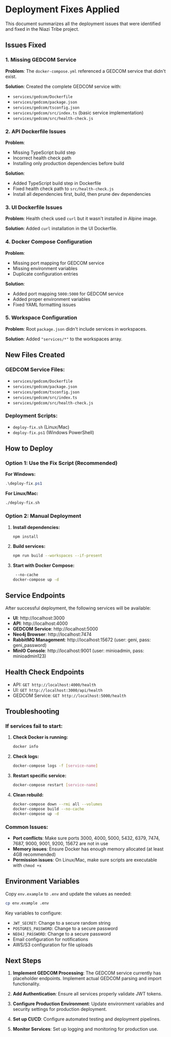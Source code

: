 # Deployment Fixes Applied

This document summarizes all the deployment issues that were identified and fixed in the Niazi Tribe project.

## Issues Fixed

### 1. **Missing GEDCOM Service**
**Problem**: The `docker-compose.yml` referenced a GEDCOM service that didn't exist.

**Solution**: Created the complete GEDCOM service with:
- `services/gedcom/Dockerfile`
- `services/gedcom/package.json`
- `services/gedcom/tsconfig.json`
- `services/gedcom/src/index.ts` (basic service implementation)
- `services/gedcom/src/health-check.js`

### 2. **API Dockerfile Issues**
**Problem**: 
- Missing TypeScript build step
- Incorrect health check path
- Installing only production dependencies before build

**Solution**: 
- Added TypeScript build step in Dockerfile
- Fixed health check path to `src/health-check.js`
- Install all dependencies first, build, then prune dev dependencies

### 3. **UI Dockerfile Issues**
**Problem**: Health check used `curl` but it wasn't installed in Alpine image.

**Solution**: Added `curl` installation in the UI Dockerfile.

### 4. **Docker Compose Configuration**
**Problem**: 
- Missing port mapping for GEDCOM service
- Missing environment variables
- Duplicate configuration entries

**Solution**: 
- Added port mapping `5000:5000` for GEDCOM service
- Added proper environment variables
- Fixed YAML formatting issues

### 5. **Workspace Configuration**
**Problem**: Root `package.json` didn't include services in workspaces.

**Solution**: Added `"services/*"` to the workspaces array.

## New Files Created

### GEDCOM Service Files:
- `services/gedcom/Dockerfile`
- `services/gedcom/package.json`
- `services/gedcom/tsconfig.json`
- `services/gedcom/src/index.ts`
- `services/gedcom/src/health-check.js`

### Deployment Scripts:
- `deploy-fix.sh` (Linux/Mac)
- `deploy-fix.ps1` (Windows PowerShell)

## How to Deploy

### Option 1: Use the Fix Script (Recommended)

**For Windows:**
```powershell
.\deploy-fix.ps1
```

**For Linux/Mac:**
```bash
./deploy-fix.sh
```

### Option 2: Manual Deployment

1. **Install dependencies:**
   ```bash
   npm install
   ```

2. **Build services:**
   ```bash
   npm run build --workspaces --if-present
   ```

3. **Start with Docker Compose:**
   ```bash
    --no-cache
   docker-compose up -d
   ```

## Service Endpoints

After successful deployment, the following services will be available:

- **UI**: http://localhost:3000
- **API**: http://localhost:4000
- **GEDCOM Service**: http://localhost:5000
- **Neo4j Browser**: http://localhost:7474
- **RabbitMQ Management**: http://localhost:15672 (user: geni, pass: geni_password)
- **MinIO Console**: http://localhost:9001 (user: minioadmin, pass: minioadmin123)

## Health Check Endpoints

- API: `GET http://localhost:4000/health`
- UI: `GET http://localhost:3000/api/health`
- GEDCOM Service: `GET http://localhost:5000/health`

## Troubleshooting

### If services fail to start:

1. **Check Docker is running:**
   ```bash
   docker info
   ```

2. **Check logs:**
   ```bash
   docker-compose logs -f [service-name]
   ```

3. **Restart specific service:**
   ```bash
   docker-compose restart [service-name]
   ```

4. **Clean rebuild:**
   ```bash
   docker-compose down --rmi all --volumes
   docker-compose build --no-cache
   docker-compose up -d
   ```

### Common Issues:

- **Port conflicts**: Make sure ports 3000, 4000, 5000, 5432, 6379, 7474, 7687, 9000, 9001, 9200, 15672 are not in use
- **Memory issues**: Ensure Docker has enough memory allocated (at least 4GB recommended)
- **Permission issues**: On Linux/Mac, make sure scripts are executable with `chmod +x`

## Environment Variables

Copy `env.example` to `.env` and update the values as needed:

```bash
cp env.example .env
```

Key variables to configure:
- `JWT_SECRET`: Change to a secure random string
- `POSTGRES_PASSWORD`: Change to a secure password
- `NEO4J_PASSWORD`: Change to a secure password
- Email configuration for notifications
- AWS/S3 configuration for file uploads

## Next Steps

1. **Implement GEDCOM Processing**: The GEDCOM service currently has placeholder endpoints. Implement actual GEDCOM parsing and import functionality.

2. **Add Authentication**: Ensure all services properly validate JWT tokens.

3. **Configure Production Environment**: Update environment variables and security settings for production deployment.

4. **Set up CI/CD**: Configure automated testing and deployment pipelines.

5. **Monitor Services**: Set up logging and monitoring for production use. 